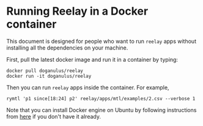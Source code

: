 # Running Reelay in a Docker container
This document is designed for people who want to run `reelay` apps without installing all the dependencies on your machine. 

First, pull the latest docker image and run it in a container by typing:

    docker pull doganulus/reelay
    docker run -it doganulus/reelay

Then you can run `reelay` apps inside the container. For example, 

    rymtl 'p1 since[18:24] p2' reelay/apps/mtl/examples/2.csv --verbose 1

Note that you can install Docker engine on Ubuntu by following instructions from [here](https://docs.docker.com/install/linux/docker-ce/ubuntu/) if you don't have it already.